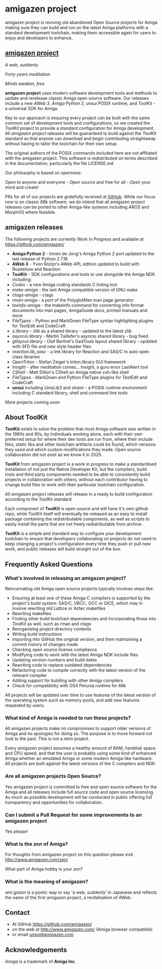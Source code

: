 # amigazen project

amigazen project is reviving old abandoned Open Source projects for Amiga making sure they can build and run on the latest Amiga platforms with a standard development toolchain, making them accessible again for users to enjoy and developers to enhance.

## [amigazen project](http://www.amigazen.com)

*A web, suddenly*

*Forty years meditation*

*Minds awaken, free*

**amigazen project** uses modern software development tools and methods to update and rerelease classic Amiga open source software. Our releases include a new _AWeb 3_, _Amiga Python 2_, _unsui_ POSIX runtime, and _ToolKit_ - a universal SDK for Amiga.

Key to our approach is ensuring every project can be built with the same common set of development tools and configurations, so we created the _ToolKit_ project to provide a standard configuration for Amiga development. All *amigazen project* releases will be guaranteed to build against the _ToolKit_ standard so that anyone can download and begin contributing straightaway without having to tailor the toolchain for their own setup.

The original authors of the POSIX commands included here are not affiliated with the amigazen project. This software is redistributed on terms described in the documentation, particularly the file LICENSE.md

Our philosophy is based on openness:

*Open* to anyone and everyone	- *Open* source and free for all	- *Open* your mind and create!

PRs for all of our projects are gratefully received at [GitHub](https://github.com/amigazen/). While our focus now is on classic 68k software, we do intend that all amigazen project releases can be ported to other Amiga-like systems including AROS and MorphOS where feasible.

## amigazen releases

The following projects are currently Work in Progress and available at https://github.com/amigazen/

- **Amiga Python 2** - Irmen de Jong's Amiga Python 2 port updated to the last release of Python 2.7.18
- **AWeb 3** - Yvon Rozijn's AWeb APL edition updated to build with Roadshow and Reaction
- **ToolKit** - SDK configurations and tools to use alongside the Amiga NDK including:
- _Codex_ - a new Amiga coding standards C linting tool
- _make-amiga_ - the last Amiga compatible version of GNU make
- _ctags-amiga_ - ctags
- _rman-amiga_ - a port of the PolyglotMan man page generator
- _texinfo-amiga_ - the makeinfo command for converting info format documents into man pages, AmigaGuide docs, printed manuals and more
- _FileTypes_ - Python and MarkDown FileType syntax highlighting plugins for TextEdit and CodeCraft
- _z.library_ - zlib as a shared library - updated to the latest zlib
- _asyncio.library_ - Martin Taillefer's asyncio shared library - bug fixed
- _gtlayout.library_ - Olaf Barthel's GadTools layout shared library - updated with SFD file and new style header files
- _reaction.lib_sasc_ - a link library for Reaction and SAS/C to auto open class libraries
- _OpenTriton_ - Stefan Zeiger's triton.library GUI framework 
- _Insight_ - after meditation comes... Insight, a guru error LastAlert tool
- _CShell_ - Matt Dillon's CShell an Amiga native csh-like shell
- _FileTypes_ - MarkDown and Python FileType plugins for TextEdit and CodeCraft
- **unsui** including _UnixLib3_ and _shami_ - a POSIX runtime environment including C standard library, shell and command line tools

More projects coming soon

## About ToolKit

**ToolKit** exists to solve the problem that most Amiga software was written in the 1980s and 90s, by individuals working alone, each with their own preferred setup for where their dev tools are run from, where their include files, static libs and other toolchain artifacts could be found, which versions they used and which custom modifications they made. Open source collaboration did not exist as we know it in 2025. 

**ToolKit** from amigazen project is a work in progress to make a standardised installation of not just the Native Developer Kit, but the compilers, build tools and third party components needed to be able to consistently build projects in collaboration with others, without each contributor having to change build files to work with their particular toolchain configuration. 

All *amigazen project* releases will release in a ready to build configuration according to the ToolKit standard.

Each component of **ToolKit** is open source and will have it's own github repo, while ToolKit itself will eventually be released as an easy to install package containing the redistributable components, as well as scripts to easily install the parts that are not freely redistributable from archive.

**ToolKit** is a simple and standard way to configure your development toolchain to ensure that developers collaborating on projects do not need to keep changing a project's configuration every time they push or pull new work, and public releases will build straight out of the box.

## Frequently Asked Questions

### What's involved in releasing an amigazen project?

Reincarnating old Amiga open source projects typically involves steps like:

- Ensuring at least one of these Amiga C compilers is supported by the project's build system: SAS/C, VBCC, GCC or DICE, which may in involve rewriting old Lattice or Aztec makefiles
- Rewriting makefiles
- Finding other build toolchain dependencies and incorporating those into _ToolKit_ as well, such as rman and ctags
- Reorganising project directory contents
- Writing build instructions
- Importing into GitHub the original version, and then maintaining a commit history of changes made
- Checking open source license compliance
- Modifying code to work with the latest Amiga NDK include files
- Updating version numbers and build dates
- Rewriting code to replace outdated dependencies
- Refactoring code to compile correctly with the latest version of the relevant compiler
- Adding support for building with other Amiga compilers
- Check for compatibility with OS4 Petunia runtime for 68k

All projects will be updated over time to use features of the latest version of the operating system such as memory pools, and add new features requested by users.

### What kind of Amiga is needed to run these projects?

All amigazen projects make no compromises to support older versions of Amiga and no apologies for doing so. The purpose is to move forward not look to the past. This is not a retro project. 

Every amigazen project assumes a healthy amount of RAM, harddisk space and CPU speed, and that the user is probably using some kind of enhanced Amiga whether an emulated Amiga or some modern Amiga-like hardware. All projects are built against the latest versions of the C compilers and NDK.

### Are all amigazen projects Open Source?

Yes amigazen project is committed to free and open source software for the Amiga and all releases include full source code and open source licensing. As much as possible development will be conducted in public offering full transparency and opportunities for collaboration.

### Can I submit a Pull Request for some improvements to an amigazen project

Yes please!

### What is the _zen_ of Amiga?

For thoughts from amigazen project on this question please visit http://www.amigazen.com/zen/

What part of Amiga hobby is your _zen_?

### What is the meaning of amigazen?

_ami gazen_ is a poetic way to say 'a web, suddenly' in Japanese and reflects the name of the first amigazen project, a revitalisation of AWeb. 

## Contact 

- At GitHub https://github.com/amigazen/
- on the web at http://www.amigazen.com/ (Amiga browser compatible)
- or email unsui@amigazen.com

## Acknowledgements

*Amiga* is a trademark of **Amiga Inc**. 
